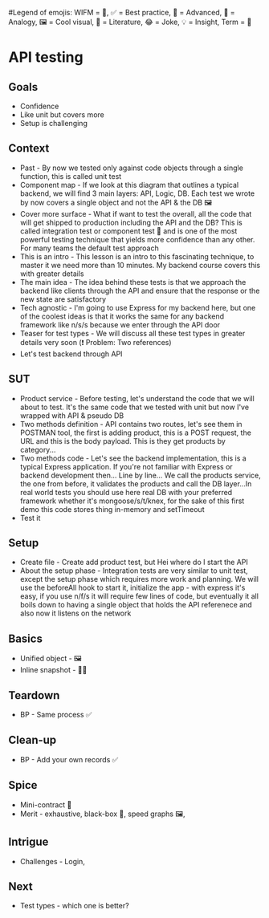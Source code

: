 #Legend of emojis:‍
WIFM = 🤑, ✅ = Best practice, 🚀 = Advanced, ‍👯‍ = Analogy, 🖼‍ = Cool visual, 📓 = Literature, 😂 = Joke, 💡 = Insight, Term = 📌

# API testing

## Goals

- Confidence
- Like unit but covers more
- Setup is challenging

## Context

- Past - By now we tested only against code objects through a single function, this is called unit test
- Component map - If we look at this diagram that outlines a typical backend, we will find 3 main layers: API, Logic, DB. Each test we wrote by now covers a single object and not the API & the DB 🖼‍
- Cover more surface - What if want to test the overall, all the code that will get shipped to production including the API and the DB? This is called integration test or component test 📌 and is one of the most powerful testing technique that yields more confidence than any other. For many teams the default test approach
- This is an intro - This lesson is an intro to this fascinating technique, to master it we need more than 10 minutes. My backend course covers this with greater details
- The main idea - The idea behind these tests is that we approach the backend like clients through the API and ensure that the response or the new state are satisfactory
- Tech agnostic - I'm going to use Express for my backend here, but one of the coolest ideas is that it works the same for any backend framework like n/s/s because we enter through the API door
- Teaser for test types - We will discuss all these test types in greater details very soon (❗ Problem: Two references)
- Let's test backend through API

## SUT

- Product service - Before testing, let's understand the code that we will about to test. It's the same code that we tested with unit but now I've wrapped with API & pseudo DB
- Two methods definition - API contains two routes, let's see them in POSTMAN tool, the first is adding product, this is a POST request, the URL and this is the body payload. This is they get products by category...
- Two methods code - Let's see the backend implementation, this is a typical Express application. If you're not familiar with Express or backend development then... Line by line... We call the products service, the one from before, it validates the products and call the DB layer...In real world tests you should use here real DB with your preferred framework whether it's mongoose/s/t/knex, for the sake of this first demo this code stores thing in-memory and setTimeout
- Test it

## Setup

- Create file - Create add product test, but Hei where do I start the API
- About the setup phase - Integration tests are very similar to unit test, except the setup phase which requires more work and planning. We will use the beforeAll hook to start it, initialize the app - with express it's easy, if you use n/f/s it will require few lines of code, but eventually it all boils down to having a single object that holds the API referenece and also now it listens on the network

## Basics

- Unified object - 🖼‍
- Inline snapshot - 🖼‍🚀

## Teardown

- BP - Same process ✅

## Clean-up

- BP - Add your own records ✅

## Spice

  - Mini-contract 🚀
  - Merit - exhaustive, black-box 📌, speed graphs 🖼‍, 

## Intrigue

- Challenges - Login, 

## Next

- Test types - which one is better?